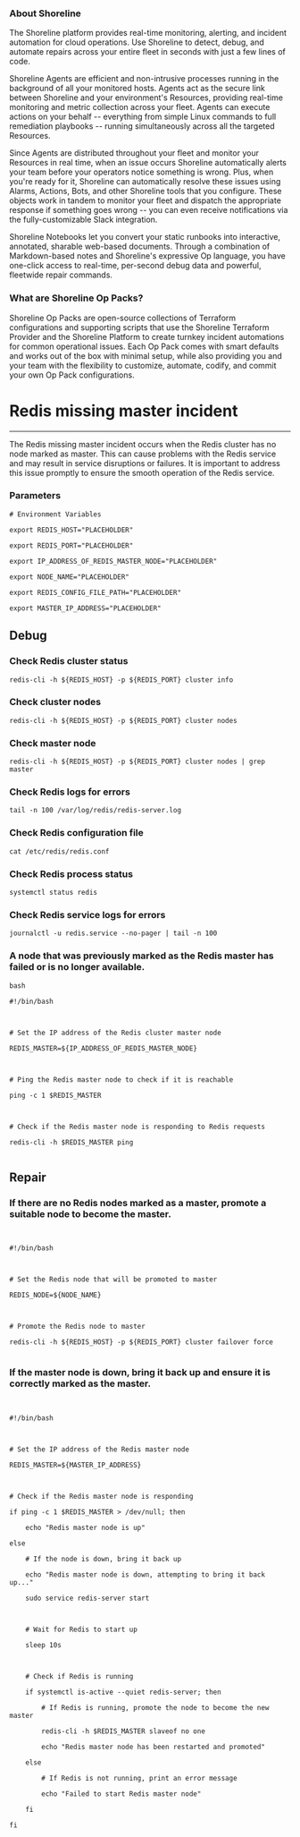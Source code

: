 
### About Shoreline
The Shoreline platform provides real-time monitoring, alerting, and incident automation for cloud operations. Use Shoreline to detect, debug, and automate repairs across your entire fleet in seconds with just a few lines of code.

Shoreline Agents are efficient and non-intrusive processes running in the background of all your monitored hosts. Agents act as the secure link between Shoreline and your environment's Resources, providing real-time monitoring and metric collection across your fleet. Agents can execute actions on your behalf -- everything from simple Linux commands to full remediation playbooks -- running simultaneously across all the targeted Resources.

Since Agents are distributed throughout your fleet and monitor your Resources in real time, when an issue occurs Shoreline automatically alerts your team before your operators notice something is wrong. Plus, when you're ready for it, Shoreline can automatically resolve these issues using Alarms, Actions, Bots, and other Shoreline tools that you configure. These objects work in tandem to monitor your fleet and dispatch the appropriate response if something goes wrong -- you can even receive notifications via the fully-customizable Slack integration.

Shoreline Notebooks let you convert your static runbooks into interactive, annotated, sharable web-based documents. Through a combination of Markdown-based notes and Shoreline's expressive Op language, you have one-click access to real-time, per-second debug data and powerful, fleetwide repair commands.

### What are Shoreline Op Packs?
Shoreline Op Packs are open-source collections of Terraform configurations and supporting scripts that use the Shoreline Terraform Provider and the Shoreline Platform to create turnkey incident automations for common operational issues. Each Op Pack comes with smart defaults and works out of the box with minimal setup, while also providing you and your team with the flexibility to customize, automate, codify, and commit your own Op Pack configurations.

# Redis missing master incident
---

The Redis missing master incident occurs when the Redis cluster has no node marked as master. This can cause problems with the Redis service and may result in service disruptions or failures. It is important to address this issue promptly to ensure the smooth operation of the Redis service.

### Parameters
```shell
# Environment Variables

export REDIS_HOST="PLACEHOLDER"

export REDIS_PORT="PLACEHOLDER"

export IP_ADDRESS_OF_REDIS_MASTER_NODE="PLACEHOLDER"

export NODE_NAME="PLACEHOLDER"

export REDIS_CONFIG_FILE_PATH="PLACEHOLDER"

export MASTER_IP_ADDRESS="PLACEHOLDER"
```

## Debug

### Check Redis cluster status
```shell
redis-cli -h ${REDIS_HOST} -p ${REDIS_PORT} cluster info
```

### Check cluster nodes
```shell
redis-cli -h ${REDIS_HOST} -p ${REDIS_PORT} cluster nodes
```

### Check master node
```shell
redis-cli -h ${REDIS_HOST} -p ${REDIS_PORT} cluster nodes | grep master
```

### Check Redis logs for errors
```shell
tail -n 100 /var/log/redis/redis-server.log
```

### Check Redis configuration file
```shell
cat /etc/redis/redis.conf
```

### Check Redis process status
```shell
systemctl status redis
```

### Check Redis service logs for errors
```shell
journalctl -u redis.service --no-pager | tail -n 100
```

### A node that was previously marked as the Redis master has failed or is no longer available.
```shell
bash

#!/bin/bash



# Set the IP address of the Redis cluster master node

REDIS_MASTER=${IP_ADDRESS_OF_REDIS_MASTER_NODE}



# Ping the Redis master node to check if it is reachable

ping -c 1 $REDIS_MASTER



# Check if the Redis master node is responding to Redis requests

redis-cli -h $REDIS_MASTER ping


```

## Repair

### If there are no Redis nodes marked as a master, promote a suitable node to become the master.
```shell


#!/bin/bash



# Set the Redis node that will be promoted to master

REDIS_NODE=${NODE_NAME}



# Promote the Redis node to master

redis-cli -h ${REDIS_HOST} -p ${REDIS_PORT} cluster failover force


```

### If the master node is down, bring it back up and ensure it is correctly marked as the master.
```shell


#!/bin/bash



# Set the IP address of the Redis master node

REDIS_MASTER=${MASTER_IP_ADDRESS}



# Check if the Redis master node is responding

if ping -c 1 $REDIS_MASTER > /dev/null; then

    echo "Redis master node is up"

else

    # If the node is down, bring it back up

    echo "Redis master node is down, attempting to bring it back up..."

    sudo service redis-server start



    # Wait for Redis to start up

    sleep 10s



    # Check if Redis is running

    if systemctl is-active --quiet redis-server; then

        # If Redis is running, promote the node to become the new master

        redis-cli -h $REDIS_MASTER slaveof no one

        echo "Redis master node has been restarted and promoted"

    else

        # If Redis is not running, print an error message

        echo "Failed to start Redis master node"

    fi

fi


```